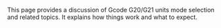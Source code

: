 This page provides a discussion of Gcode G20/G21 units mode selection and related topics. It explains how things work and what to expect.

